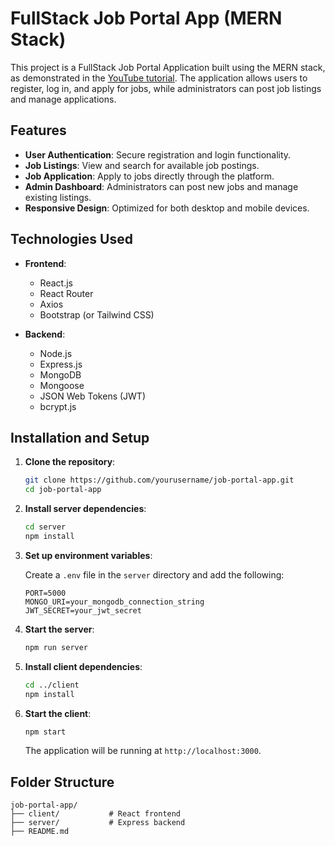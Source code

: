 
# FullStack Job Portal App (MERN Stack)

This project is a FullStack Job Portal Application built using the MERN stack, as demonstrated in the [YouTube tutorial](https://youtu.be/F5EYXc91Cpo?si=hQww7ysUJnfUAIj8). The application allows users to register, log in, and apply for jobs, while administrators can post job listings and manage applications.

## Features

- **User Authentication**: Secure registration and login functionality.
- **Job Listings**: View and search for available job postings.
- **Job Application**: Apply to jobs directly through the platform.
- **Admin Dashboard**: Administrators can post new jobs and manage existing listings.
- **Responsive Design**: Optimized for both desktop and mobile devices.

## Technologies Used

- **Frontend**:
  - React.js
  - React Router
  - Axios
  - Bootstrap (or Tailwind CSS)

- **Backend**:
  - Node.js
  - Express.js
  - MongoDB
  - Mongoose
  - JSON Web Tokens (JWT)
  - bcrypt.js

## Installation and Setup

1. **Clone the repository**:

   ```bash
   git clone https://github.com/yourusername/job-portal-app.git
   cd job-portal-app


2. **Install server dependencies**:

   ```bash
   cd server
   npm install
   ```

3. **Set up environment variables**:

   Create a `.env` file in the `server` directory and add the following:

   ```env
   PORT=5000
   MONGO_URI=your_mongodb_connection_string
   JWT_SECRET=your_jwt_secret
   ```

4. **Start the server**:

   ```bash
   npm run server
   ```

5. **Install client dependencies**:

   ```bash
   cd ../client
   npm install
   ```

6. **Start the client**:

   ```bash
   npm start
   ```

   The application will be running at `http://localhost:3000`.

## Folder Structure

```
job-portal-app/
├── client/           # React frontend
├── server/           # Express backend
├── README.md
```
